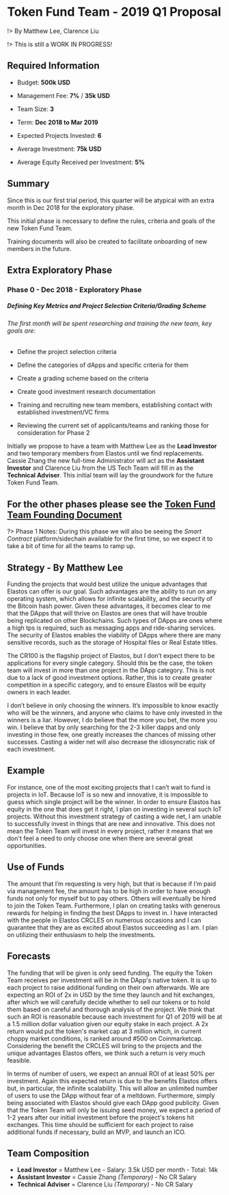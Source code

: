 
# Token Fund Team - 2019 Q1 Proposal

!> By Matthew Lee, Clarence Liu

!> This is still a WORK IN PROGRESS!

## Required Information

- Budget: **500k USD**

- Management Fee: **7%** / **35k USD**

- Team Size: **3**

- Term: **Dec 2018 to Mar 2019**

- Expected Projects Invested: **6**

- Average Investment: **75k USD**

- Average Equity Received per Investment: **5%**


## Summary

Since this is our first trial period, this quarter will be atypical with an extra month in Dec 2018 for the exploratory phase.

This initial phase is necessary to define the rules, criteria and goals of the new Token Fund Team.

Training documents will also be created to facilitate onboarding of new members in the future.



## Extra Exploratory Phase

### Phase 0 - Dec 2018 - **Exploratory Phase**

##### Defining Key Metrics and Project Selection Criteria/Grading Scheme

###### The first month will be spent researching and training the new team, key goals are:

- Define the project selection criteria

- Define the categories of dApps and specific criteria for them

- Create a grading scheme based on the criteria

- Create good investment research documentation

- Training and recruiting new team members, establishing contact with established investment/VC firms

- Reviewing the current set of applicants/teams and ranking those for consideration for Phase 2

Initially we propose to have a team with Matthew Lee as the **Lead Investor** and two temporary members from Elastos until
we find replacements. Cassie Zhang the new full-time Administrator will act as the **Assistant Investor** and Clarence Liu from the US Tech Team will fill in as
the **Technical Adviser**. This initial team will lay the groundwork for the future Token Fund Team.

## For the other phases please see the [Token Fund Team Founding Document](/main/structure/token-fund-team.md)

?> Phase 1 Notes: During this phase we will also be seeing the *Smart Contract* platform/sidechain available for the first time, so we expect it to take a bit of time for all the teams to ramp up.

## Strategy - By Matthew Lee


Funding the projects that would best utilize the unique advantages that Elastos can offer is our goal. Such advantages are the ability to run on any operating system, which allows for infinite scalability, and the security of the Bitcoin hash power. Given these advantages, it becomes clear to me that the DApps that will thrive on Elastos are ones that will have trouble being replicated on other Blockchains. Such types of DApps are ones where a high tps is required, such as messaging apps and ride-sharing services. The security of Elastos enables the viability of DApps where there are many sensitive records, such as the storage of Hospital files or Real Estate titles.

The CR100 is the flagship project of Elastos, but I don’t expect there to be applications for every single category. Should this be the case, the token team will invest in more than one project in the DApp category. This is not due to a lack of good investment options. Rather, this is to create greater competition in a specific category, and to ensure Elastos will be equity owners in each leader.

I don’t believe in only choosing the winners. It’s impossible to know exactly who will be the winners, and anyone who claims to have only invested in the winners is a liar. However, I do believe that the more you bet, the more you win. I believe that by only searching for the 2-3 killer dapps and only investing in those few, one greatly increases the chances of missing other successes. Casting a wider net will also decrease the idiosyncratic risk of each investment.

## Example


For instance, one of the most exciting projects that I can’t wait to fund is projects in IoT. Because IoT is so new and innovative, it is impossible to guess which single project will be the winner. In order to ensure Elastos has equity in the one that does get it right, I plan on investing in several such IoT projects. Without this investment strategy of casting a wide net, I am unable to successfully invest in things that are new and innovative. This does not mean the Token Team will invest in every project, rather it means that we don't feel a need to only choose one when there are several great opportunities.

## Use of Funds


The amount that I’m requesting is very high, but that is because if I’m paid via management fee, the amount has to be high in order to have enough funds not only for myself but to pay others. Others will eventually be hired to join the Token Team. Furthermore, I plan on creating tasks with generous rewards for helping in finding the best DApps to invest in. I have interacted with the people in Elastos CRCLES on numerous occasions and I can guarantee that they are as excited about Elastos succeeding as I am. I plan on utilizing their enthusiasm to help the investments.

## Forecasts


The funding that will be given is only seed funding. The equity the Token Team receives per investment will be in the DApp's native token. It is up to each project to raise additional funding on their own afterwards. We are expecting an ROI of 2x in USD by the time they launch and hit exchanges, after which we will carefully decide whether to sell our tokens or to hold them based on careful and thorough analysis of the project. We think that such an ROI is reasonable because each investment for Q1 of 2019 will be at a 1.5 million dollar valuation given our equity stake in each project. A 2x return would put the token's market cap at 3 million which, in current choppy market conditions, is ranked around #500 on Coinmarketcap. Considering the benefit the CRCLES will bring to the projects and the unique advantages Elastos offers, we think such a return is very much feasible. 

In terms of number of users, we expect an annual ROI of at least 50% per investment. Again this expected return is due to the benefits Elastos offers but, in particular, the infinite scalability. This will allow an unlimited number of users to use the DApp without fear of a meltdown. Furthermore, simply being associated with Elastos should give each DApp good publicity. Given that the Token Team will only be issuing seed money, we expect a period of 1-2 years after our initial investment before the project's tokens hit exchanges. This time should be sufficient for each project to raise additional funds if necessary, build an MVP, and launch an ICO.



## Team Composition

- **Lead Investor** = Matthew Lee - Salary: 3.5k USD per month - Total: 14k
- **Assistant Investor** = Cassie Zhang *(Temporary)* - No CR Salary
- **Technical Adviser** = Clarence Liu *(Temporary)* - No CR Salary

